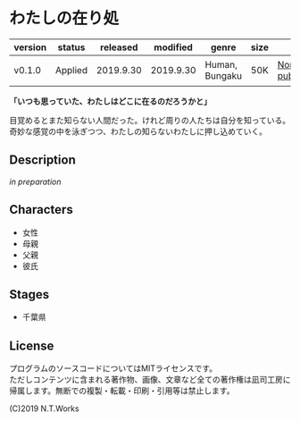 # わたしの在り処

| version | status | released | modified | genre | size | site | contest |
| --- | --- | --- | --- | --- | --- | --- | --- |
| v0.1.0 | Applied | 2019.9.30 | 2019.9.30 | Human, Bungaku | 50K | [Non published](https://google.com/) | [文學界新人賞](https://www.bunshun.co.jp/mag/bungakukai/bungakukai_prize.htm) |

**「いつも思っていた、わたしはどこに在るのだろうかと」**

目覚めるとまた知らない人間だった。けれど周りの人たちは自分を知っている。奇妙な感覚の中を泳ぎつつ、わたしの知らないわたしに押し込めていく。

## Description

*in preparation*

## Characters

- 女性
- 母親
- 父親
- 彼氏

## Stages

- 千葉県

## License

プログラムのソースコードについてはMITライセンスです。  
ただしコンテンツに含まれる著作物、画像、文章など全ての著作権は凪司工房に帰属します。無断での複製・転載・印刷・引用等は禁止します。

(C)2019 N.T.Works


